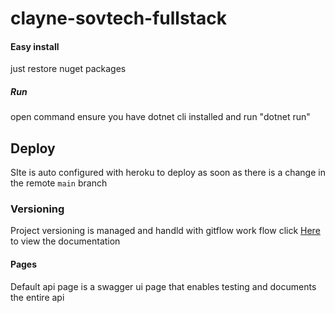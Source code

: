 # clayne-sovtech-fullstack

#### Easy install

just restore nuget packages

##### Run

open command ensure you have dotnet cli installed and run "dotnet run"

## Deploy

SIte is auto configured with heroku to deploy as soon as there is a change in the remote `main` branch

### Versioning

Project versioning is managed and handld with gitflow work flow click [Here](https://www.atlassian.com/git/tutorials/comparing-workflows/gitflow-workflow "gitflow work flow") to view the documentation

#### Pages

Default api page is a swagger ui page that enables testing and documents the entire api
